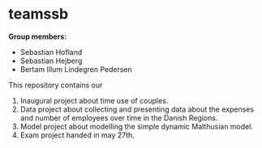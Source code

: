 # teamssb

**Group members:**
- Sebastian Hofland
- Sebastian Hejberg
- Bertam Illum Lindegren Pedersen 

This repository contains our  
1. Inaugural project about time use of couples. 
2. Data project about collecting and presenting data about the expenses and number of employees over time in the Danish Regions.
3. Model project about modelling the simple dynamic Malthusian model.
4. Exam project handed in may 27th.  
